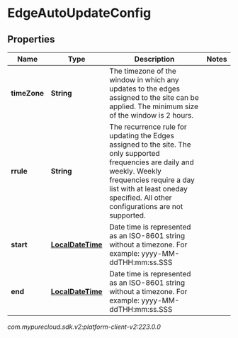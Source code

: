 # EdgeAutoUpdateConfig


## Properties

| Name | Type | Description | Notes |
| ------------ | ------------- | ------------- | ------------- |
| **timeZone** | **String** | The timezone of the window in which any updates to the edges assigned to the site can be applied. The minimum size of the window is 2 hours. |  |
| **rrule** | **String** | The recurrence rule for updating the Edges assigned to the site. The only supported frequencies are daily and weekly. Weekly frequencies require a day list with at least oneday specified. All other configurations are not supported. |  |
| **start** | [**LocalDateTime**](LocalDateTime) | Date time is represented as an ISO-8601 string without a timezone. For example: yyyy-MM-ddTHH:mm:ss.SSS |  |
| **end** | [**LocalDateTime**](LocalDateTime) | Date time is represented as an ISO-8601 string without a timezone. For example: yyyy-MM-ddTHH:mm:ss.SSS |  |




_com.mypurecloud.sdk.v2:platform-client-v2:223.0.0_
